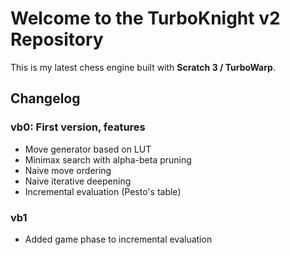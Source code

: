 # Welcome to the TurboKnight v2 Repository

This is my latest chess engine built with **Scratch 3 / TurboWarp**.

## Changelog

### vb0: First version, features
- Move generator based on LUT
- Minimax search with alpha-beta pruning
- Naive move ordering
- Naive iterative deepening
- Incremental evaluation (Pesto's table)

### vb1
- Added game phase to incremental evaluation
